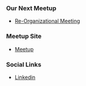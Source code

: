 ### Our Next Meetup
* [Re-Organizational Meeting](https://www.meetup.com/Syracuse-OWASP-Chapter/events/277091425/)

### Meetup Site
* [Meetup](https://www.meetup.com/Syracuse-OWASP-Chapter/)

### Social Links
* [Linkedin](https://www.linkedin.com/company/keyes-security/)
